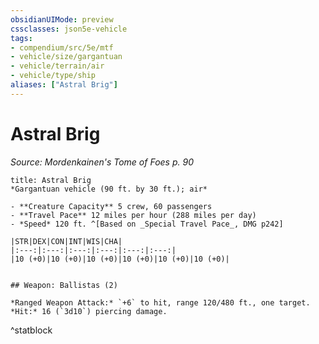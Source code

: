 ```yaml
---
obsidianUIMode: preview
cssclasses: json5e-vehicle
tags:
- compendium/src/5e/mtf
- vehicle/size/gargantuan
- vehicle/terrain/air
- vehicle/type/ship
aliases: ["Astral Brig"]
---
```

# Astral Brig
*Source: Mordenkainen's Tome of Foes p. 90*  

```ad-statblock
title: Astral Brig
*Gargantuan vehicle (90 ft. by 30 ft.); air*

- **Creature Capacity** 5 crew, 60 passengers
- **Travel Pace** 12 miles per hour (288 miles per day)
- *Speed* 120 ft. ^[Based on _Special Travel Pace_, DMG p242]

|STR|DEX|CON|INT|WIS|CHA|
|:---:|:---:|:---:|:---:|:---:|:---:|
|10 (+0)|10 (+0)|10 (+0)|10 (+0)|10 (+0)|10 (+0)|


## Weapon: Ballistas (2)

*Ranged Weapon Attack:* `+6` to hit, range 120/480 ft., one target. *Hit:* 16 (`3d10`) piercing damage.
```
^statblock